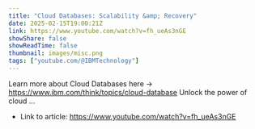 ```yaml
---
title: "Cloud Databases: Scalability &amp; Recovery"
date: 2025-02-15T19:00:21Z
link: https://www.youtube.com/watch?v=fh_ueAs3nGE
showShare: false
showReadTime: false
thumbnail: images/misc.png
tags: ["youtube.com/@IBMTechnology"]
---
```

Learn more about Cloud Databases here → https://www.ibm.com/think/topics/cloud-database Unlock the power of cloud ...

- Link to article: https://www.youtube.com/watch?v=fh_ueAs3nGE
